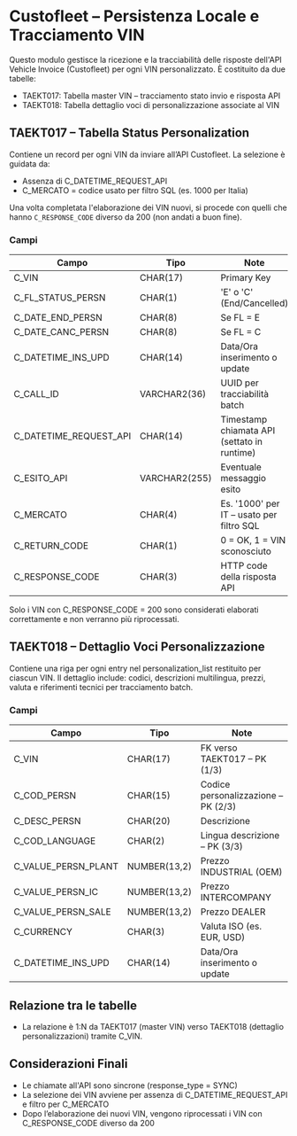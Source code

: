 # Custofleet – Persistenza Locale e Tracciamento VIN

Questo modulo gestisce la ricezione e la tracciabilità delle risposte dell'API Vehicle Invoice (Custofleet) per ogni VIN personalizzato. È costituito da due tabelle:

* TAEKT017: Tabella master VIN – tracciamento stato invio e risposta API
* TAEKT018: Tabella dettaglio voci di personalizzazione associate al VIN

## TAEKT017 – Tabella Status Personalization

Contiene un record per ogni VIN da inviare all’API Custofleet. La selezione è guidata da:

* Assenza di C\_DATETIME\_REQUEST\_API
* C\_MERCATO = codice usato per filtro SQL (es. 1000 per Italia)

Una volta completata l'elaborazione dei VIN nuovi, si procede con quelli che hanno `C_RESPONSE_CODE` diverso da 200 (non andati a buon fine).

### Campi

| Campo                     | Tipo          | Note                                        |
| ------------------------- | ------------- | ------------------------------------------- |
| C\_VIN                    | CHAR(17)      | Primary Key                                 |
| C\_FL\_STATUS\_PERSN      | CHAR(1)       | 'E' o 'C' (End/Cancelled)                   |
| C\_DATE\_END\_PERSN       | CHAR(8)       | Se FL = E                                   |
| C\_DATE\_CANC\_PERSN      | CHAR(8)       | Se FL = C                                   |
| C\_DATETIME\_INS\_UPD     | CHAR(14)      | Data/Ora inserimento o update               |
| C\_CALL\_ID               | VARCHAR2(36)  | UUID per tracciabilità batch                |
| C\_DATETIME\_REQUEST\_API | CHAR(14)      | Timestamp chiamata API (settato in runtime) |
| C\_ESITO\_API             | VARCHAR2(255) | Eventuale messaggio esito                   |
| C\_MERCATO                | CHAR(4)       | Es. '1000' per IT – usato per filtro SQL    |
| C\_RETURN\_CODE           | CHAR(1)       | 0 = OK, 1 = VIN sconosciuto                 |
| C\_RESPONSE\_CODE         | CHAR(3)       | HTTP code della risposta API                |

Solo i VIN con C\_RESPONSE\_CODE = 200 sono considerati elaborati correttamente e non verranno più riprocessati.

## TAEKT018 – Dettaglio Voci Personalizzazione

Contiene una riga per ogni entry nel personalization\_list restituito per ciascun VIN. Il dettaglio include: codici, descrizioni multilingua, prezzi, valuta e riferimenti tecnici per tracciamento batch.

### Campi

| Campo                  | Tipo         | Note                                |
| ---------------------- | ------------ | ----------------------------------- |
| C\_VIN                 | CHAR(17)     | FK verso TAEKT017 – PK (1/3)        |
| C\_COD\_PERSN          | CHAR(15)     | Codice personalizzazione – PK (2/3) |
| C\_DESC\_PERSN         | CHAR(20)     | Descrizione                         |
| C\_COD\_LANGUAGE       | CHAR(2)      | Lingua descrizione – PK (3/3)       |
| C\_VALUE\_PERSN\_PLANT | NUMBER(13,2) | Prezzo INDUSTRIAL (OEM)             |
| C\_VALUE\_PERSN\_IC    | NUMBER(13,2) | Prezzo INTERCOMPANY                 |
| C\_VALUE\_PERSN\_SALE  | NUMBER(13,2) | Prezzo DEALER                       |
| C\_CURRENCY            | CHAR(3)      | Valuta ISO (es. EUR, USD)           |
| C\_DATETIME\_INS\_UPD  | CHAR(14)     | Data/Ora inserimento o update       |

## Relazione tra le tabelle

* La relazione è 1\:N da TAEKT017 (master VIN) verso TAEKT018 (dettaglio personalizzazioni) tramite C\_VIN.


## Considerazioni Finali

* Le chiamate all'API sono sincrone (response\_type = SYNC)
* La selezione dei VIN avviene per assenza di C\_DATETIME\_REQUEST\_API e filtro per C\_MERCATO
* Dopo l’elaborazione dei nuovi VIN, vengono riprocessati i VIN con C\_RESPONSE\_CODE diverso da 200




